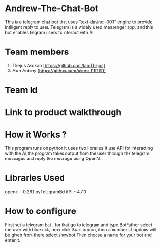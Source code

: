 # Andrew-The-Chat-Bot
This is a telegram chat bot that uses "text-davinci-003" engine
to provide intlligent reply to user. Telegram is a widely used messenger app, and this bot enables telgram users to interact with AI

# Team members
1. Thejus Asokan [https://github.com/IamThejus]
2. Alan Antony [https://github.com/stone-PETER]

# Team Id

# Link to product walkthrough

# How it Works ?
This program runs on python.It uses two libraries.It use API for interacting with the AI,the program takes output from the user through the telegram messages and reply the message using OpenAI.

# Libraries Used

openai - 0.26.1
pyTelegramBotAPI - 4.7.0

# How to configure

First set a telegram bot , for that go to telegram and type BotFather select the user with blue tick, next click Start button, then a number of options will be given from there select /newbot.Then choose a name for your bot and enter it.
